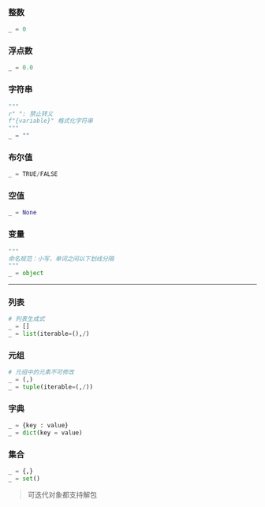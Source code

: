 ### **整数**
```python
_ = 0
```

### **浮点数**
```python
_ = 0.0
```

### **字符串**
```python
"""
r" ": 禁止转义
f"{variable}" 格式化字符串
"""
_ = ""
```

### **布尔值**
```python
_ = TRUE/FALSE
```

### **空值**
```python
_ = None
```

### **变量**
```python
"""
命名规范：小写，单词之间以下划线分隔
"""
_ = object
```

---

### 列表  
```Python
# 列表生成式
_ = []
_ = list(iterable=(),/)
``` 

### 元组
```Python
# 元组中的元素不可修改
_ = (,)
_ = tuple(iterable=(,/))
```

### **字典**
```Python
_ = {key : value}
_ = dict(key = value)
```

### **集合**
```Python
_ = {,}
_ = set()
```

> 可迭代对象都支持解包